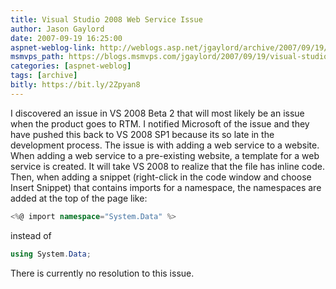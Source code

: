 ```yaml
---
title: Visual Studio 2008 Web Service Issue
author: Jason Gaylord
date: 2007-09-19 16:25:00
aspnet-weblog-link: http://weblogs.asp.net/jgaylord/archive/2007/09/19/visual-studio-2008-web-service-issue.aspx
msmvps_path: https://blogs.msmvps.com/jgaylord/2007/09/19/visual-studio-2008-web-service-issue/
categories: [aspnet-weblog]
tags: [archive]
bitly: https://bit.ly/2Zpyan8
---
```


I discovered an issue in VS 2008 Beta 2 that will most likely be an issue when the product goes to RTM. I notified Microsoft of the issue and they have pushed this back to VS 2008 SP1 because its so late in the development process. The issue is with adding a web service to a website. When adding a web service to a pre-existing website, a template for a web service is created. It will take VS 2008 to realize that the file has inline code. Then, when adding a snippet (right-click in the code window and choose Insert Snippet) that contains imports for a namespace, the namespaces are added at the top of the page like:

```csharp
<%@ import namespace="System.Data" %>
```

instead of

```csharp
using System.Data;
```

There is currently no resolution to this issue.